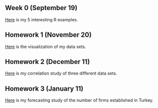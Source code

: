 ## Week 0 (September 19)

[Here](files/interesting_examples.html) is my 5 interesting R examples.

## Homework 1 (November 20)

[Here](files/hw1.html) is the visualization of my data sets.

## Homework 2 (December 11)

[Here](files/hw2.html) is my correlation study of three different data sets.

## Homework 3 (January 11)

[Here](files/hw3.html) is my forecasting study of the number of firms established in Turkey.